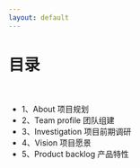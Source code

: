 ```yaml
---
layout: default
---
```


# [](#TOC)目录

&nbsp;&nbsp;

* 1、About 项目规划
* 2、Team profile 团队组建
* 3、Investigation 项目前期调研
* 4、Vision 项目愿景
* 5、Product backlog 产品特性